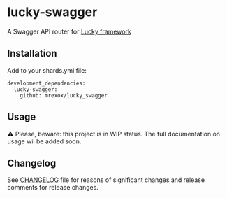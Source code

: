 # lucky-swagger

A Swagger API router for [Lucky framework](https://github.com/luckyframework/lucky)

## Installation

Add to your shards.yml file:

```
development_dependencies:
  lucky-swagger:
    github: mrexox/lucky_swagger
```

## Usage

⚠️ Please, beware: this project is in WIP status. The full documentation on usage wil be added soon.


## Changelog

See [CHANGELOG](CHANGELOG.md) file for reasons of significant changes and release comments for release changes.